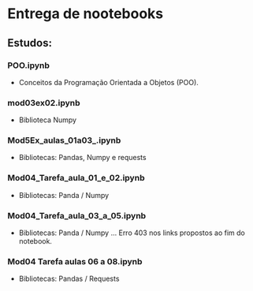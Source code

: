 # **Entrega de nootebooks** #

## Estudos: 

### POO.ipynb
* Conceitos da Programação Orientada a Objetos (POO). 


### mod03ex02.ipynb 
* Biblioteca Numpy

### Mod5Ex_aulas_01a03_.ipynb
* Bibliotecas: Pandas, Numpy e requests 

### Mod04_Tarefa_aula_01_e_02.ipynb
* Bibliotecas: Panda / Numpy 

### Mod04_Tarefa_aula_03_a_05.ipynb
* Bibliotecas: Panda / Numpy ... Erro 403 nos links propostos ao fim do notebook. 

### Mod04 Tarefa aulas 06 a 08.ipynb
* Bibliotecas: Pandas / Requests 

